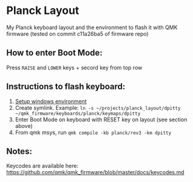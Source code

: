 # Planck Layout
My Planck keyboard layout and the environment to flash it with QMK firmware (tested on commit c11a26ba5 of firmware repo)

## How to enter Boot Mode:
Press `RAISE` and `LOWER` keys + secord key from top row

## Instructions to flash keyboard:
1. [Setup windows environment](https://docs.qmk.fm/#/newbs_getting_started)
2. Create symlink. Example: `ln -s ~/projects/planck_layout/dpitty ~/qmk_firmware/keyboards/planck/keymaps/dpitty`
3. Enter Boot Mode on keyboard with RESET key on layout (see section above)
4. From qmk msys, run `qmk compile -kb planck/rev3 -km dpitty`

## Notes:
Keycodes are available here: https://github.com/qmk/qmk_firmware/blob/master/docs/keycodes.md
